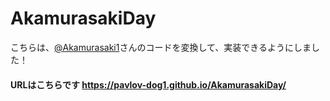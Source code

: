 # AkamurasakiDay

こちらは、[@Akamurasaki1](https://github.com/Akamurasaki1)さんのコードを変換して、実装できるようにしました！

#### URLはこちらです https://pavlov-dog1.github.io/AkamurasakiDay/
